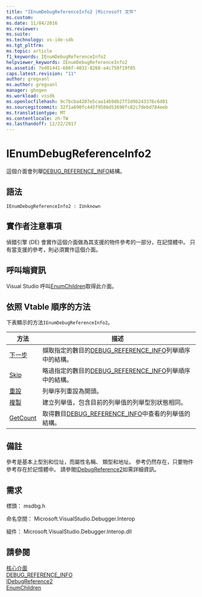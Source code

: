 ```yaml
---
title: "IEnumDebugReferenceInfo2 |Microsoft 文件"
ms.custom: 
ms.date: 11/04/2016
ms.reviewer: 
ms.suite: 
ms.technology: vs-ide-sdk
ms.tgt_pltfrm: 
ms.topic: article
f1_keywords: IEnumDebugReferenceInfo2
helpviewer_keywords: IEnumDebugReferenceInfo2
ms.assetid: 7ed01441-686f-4032-8268-a4c750f19f85
caps.latest.revision: "11"
author: gregvanl
ms.author: gregvanl
manager: ghogen
ms.workload: vssdk
ms.openlocfilehash: 9c7bcba4207e5caa14b9db27f2d9b243376c6d01
ms.sourcegitcommit: 32f1a690fc445f9586d53698fc82c7debd784eeb
ms.translationtype: MT
ms.contentlocale: zh-TW
ms.lasthandoff: 12/22/2017
---
```

# <a name="ienumdebugreferenceinfo2"></a>IEnumDebugReferenceInfo2
這個介面會列舉[DEBUG_REFERENCE_INFO](../../../extensibility/debugger/reference/debug-reference-info.md)結構。  
  
## <a name="syntax"></a>語法  
  
```  
IEnumDebugReferenceInfo2 : IUnknown  
```  
  
## <a name="notes-for-implementers"></a>實作者注意事項  
 偵錯引擎 (DE) 會實作這個介面做為其支援的物件參考的一部分，在記憶體中。 只有當支援的參考，則必須實作這個介面。  
  
## <a name="notes-for-callers"></a>呼叫端資訊  
 Visual Studio 呼叫[EnumChildren](../../../extensibility/debugger/reference/idebugreference2-enumchildren.md)取得此介面。  
  
## <a name="methods-in-vtable-order"></a>依照 Vtable 順序的方法  
 下表顯示的方法`IEnumDebugReferenceInfo2`。  
  
|方法|描述|  
|------------|-----------------|  
|[下一步](../../../extensibility/debugger/reference/ienumdebugreferenceinfo2-next.md)|擷取指定的數目的[DEBUG_REFERENCE_INFO](../../../extensibility/debugger/reference/debug-reference-info.md)列舉順序中的結構。|  
|[Skip](../../../extensibility/debugger/reference/ienumdebugreferenceinfo2-skip.md)|略過指定的數目的[DEBUG_REFERENCE_INFO](../../../extensibility/debugger/reference/debug-reference-info.md)列舉順序中的結構。|  
|[重設](../../../extensibility/debugger/reference/ienumdebugreferenceinfo2-reset.md)|列舉序列重設為開頭。|  
|[複製](../../../extensibility/debugger/reference/ienumdebugreferenceinfo2-clone.md)|建立列舉值，包含目前的列舉值的列舉型別狀態相同。|  
|[GetCount](../../../extensibility/debugger/reference/ienumdebugreferenceinfo2-getcount.md)|取得數目[DEBUG_REFERENCE_INFO](../../../extensibility/debugger/reference/debug-reference-info.md)中查看的列舉值的結構。|  
  
## <a name="remarks"></a>備註  
 參考是基本上型別和位址，而屬性名稱、 類型和地址。 參考仍然存在，只要物件參考存在於記憶體中。 請參閱[IDebugReference2](../../../extensibility/debugger/reference/idebugreference2.md)如需詳細資訊。  
  
## <a name="requirements"></a>需求  
 標頭： msdbg.h  
  
 命名空間： Microsoft.VisualStudio.Debugger.Interop  
  
 組件： Microsoft.VisualStudio.Debugger.Interop.dll  
  
## <a name="see-also"></a>請參閱  
 [核心介面](../../../extensibility/debugger/reference/core-interfaces.md)   
 [DEBUG_REFERENCE_INFO](../../../extensibility/debugger/reference/debug-reference-info.md)   
 [IDebugReference2](../../../extensibility/debugger/reference/idebugreference2.md)   
 [EnumChildren](../../../extensibility/debugger/reference/idebugreference2-enumchildren.md)